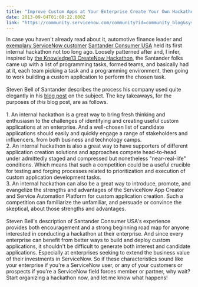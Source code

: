 ```yaml
---
title: "Improve Custom Apps at Your Enterprise Create Your Own Hackathon"
date: 2013-09-04T01:08:22.000Z
link: "https://community.servicenow.com/community?id=community_blog&sys_id=485de229dbd0dbc01dcaf3231f9619da"
---
```

<p>In case you haven't already read about it, automotive finance leader and <a title="w.servicenow.com/knowledge.do?sysparm_document_key=kb_knowledge,1678320b0a0a3cc8005355e5d5668602" href="http://www.servicenow.com/knowledge.do?sysparm_document_key=kb_knowledge,1678320b0a0a3cc8005355e5d5668602" target="_blank">exemplary ServiceNow customer</a> <a title="w.santanderconsumerusa.com" href="http://www.santanderconsumerusa.com" target="_blank">Santander Consumer USA</a> held its first internal hackathon not too long ago. Loosely patterned after and, I infer, inspired by <a title="mmunity.servicenow.com/blog/michael-dortch/servicenow-platform-power-knowledge13-createnow-hackathon" href="http://community.servicenow.com/blog/michael-dortch/servicenow-platform-power-knowledge13-createnow-hackathon" target="_blank">the Knowledge13 CreateNow Hackathon</a>, the Santander folks came up with a list of programming tasks, formed teams, and basically had at it, each team picking a task and a programming environment, then going to work building a custom application to perform the chosen task.<br /><br />Steven Bell of Santander describes the process his company used quite elegantly in his <a title="mmunity.servicenow.com/blog/sabell2012/our-first-company-hackathon" href="http://community.servicenow.com/blog/sabell2012/our-first-company-hackathon" target="_blank">blog post</a> on the subject. The key takeaways, for the purposes of <i>this</i> blog post, are as follows.<br /><br />1. An internal hackathon is a great way to bring fresh thinking and enthusiasm to the challenges of identifying and creating useful custom applications at an enterprise. And a well-chosen list of candidate applications should easily and quickly engage a range of stakeholders and influencers, from both business and technology camps.<br />2. An internal hackathon is also a great way to have supporters of different application creation solutions and approaches compete head-to-head under admittedly staged and compressed but nonetheless "near-real-life" conditions. Which means that such a competition could be a useful crucible for testing and forging processes related to prioritization and execution of custom application development tasks.<br />3. An internal hackathon can also be a great way to introduce, promote, and evangelize the strengths and advantages of the ServiceNow App Creator and Service Automation Platform for custom application creation. Such a competition can familiarize the unfamiliar, and persuade or convince the skeptical, about those strengths and advantages.<br /><br />Steven Bell's description of Santander Consumer USA's experience provides both encouragement and a strong beginning road map for anyone interested in conducting a hackathon at their enterprise. And since every enterprise can benefit from better ways to build and deploy custom applications, it shouldn't be difficult to generate both interest and candidate applications. Especially at enterprises seeking to extend the business value of their investments in ServiceNow. So if these characteristics sound like your enterprise if you're a ServiceNow user, or any of your customers or prospects if you're a ServiceNow field forces member or partner, why wait? Start organizing a hackathon now, and let me know what happens!</p>
